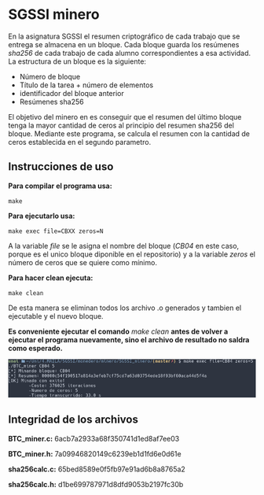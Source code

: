 # SGSSI minero 
En la asignatura SGSSI el resumen criptográfico de cada trabajo que se entrega se almacena en un bloque. Cada bloque guarda los resúmenes *sha256* de cada trabajo de cada alumno correspondientes a esa actividad. 
La estructura de un bloque es la siguiente: 

* Número de bloque 
* Título de la tarea + número de elementos 
* identificador del bloque anterior 
* Resúmenes sha256 

El objetivo del minero en es conseguir que el resumen del último bloque tenga la mayor cantidad de ceros al principio del resumen sha256 del bloque. Mediante este programa, se calcula el resumen con la cantidad de ceros establecida en el segundo parametro. 

## Instrucciones de uso 

**Para compilar el programa usa:** 
    
    make 

**Para ejecutarlo usa:** 

    make exec file=CBXX zeros=N 

A la variable *file* se le asigna el nombre del bloque (*CB04* en este caso, porque es el unico bloque diponible en el repositorio) y a la variable *zeros* el número de ceros que se quiere como mínimo. 

**Para hacer clean ejecuta:** 
    
    make clean 

De esta manera se eliminan todos los archivo .o generados y tambien el ejecutable y el nuevo bloque.

**Es conveniente ejecutar el comando** *make clean* **antes de volver a ejecutar el programa nuevamente, sino el archivo de resultado no saldra como esperado.**


![Ejemplo de ejecución](images/minero_img.png "Ejemplo de ejecución") 

## Integridad de los archivos 

**BTC_miner.c:** 6acb7a2933a68f350741d1ed8af7ee03 

**BTC_miner.h:** 7a09946820149c6239eb1d1fd6e0d61e 

**sha256calc.c:** 65bed8589e0f5fb97e91ad6b8a8765a2 

**sha256calc.h:** d1be699787971d8dfd9053b2197fc30b
